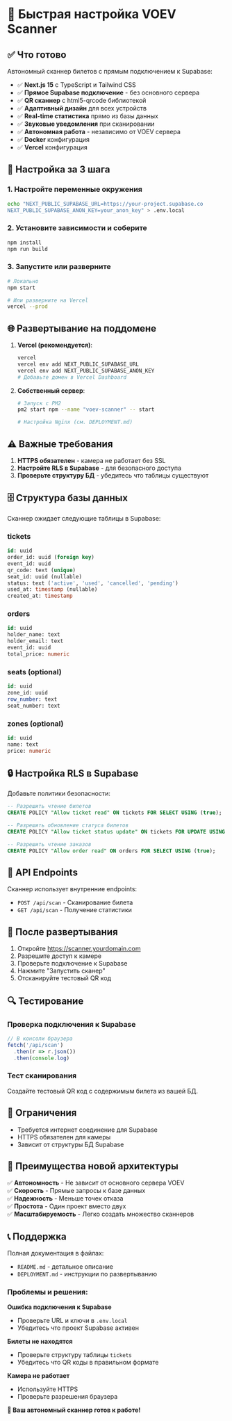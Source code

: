 # 🚀 Быстрая настройка VOEV Scanner

## ✅ Что готово

Автономный сканнер билетов с прямым подключением к Supabase:

- ✅ **Next.js 15** с TypeScript и Tailwind CSS
- ✅ **Прямое Supabase подключение** - без основного сервера
- ✅ **QR сканнер** с html5-qrcode библиотекой  
- ✅ **Адаптивный дизайн** для всех устройств
- ✅ **Real-time статистика** прямо из базы данных
- ✅ **Звуковые уведомления** при сканировании
- ✅ **Автономная работа** - независимо от VOEV сервера
- ✅ **Docker** конфигурация
- ✅ **Vercel** конфигурация

## 🔧 Настройка за 3 шага

### 1. Настройте переменные окружения
```bash
echo "NEXT_PUBLIC_SUPABASE_URL=https://your-project.supabase.co
NEXT_PUBLIC_SUPABASE_ANON_KEY=your_anon_key" > .env.local
```

### 2. Установите зависимости и соберите
```bash
npm install
npm run build
```

### 3. Запустите или разверните
```bash
# Локально
npm start

# Или разверните на Vercel
vercel --prod
```

## 🌐 Развертывание на поддомене

1. **Vercel (рекомендуется)**:
   ```bash
   vercel
   vercel env add NEXT_PUBLIC_SUPABASE_URL
   vercel env add NEXT_PUBLIC_SUPABASE_ANON_KEY
   # Добавьте домен в Vercel Dashboard
   ```

2. **Собственный сервер**:
   ```bash
   # Запуск с PM2
   pm2 start npm --name "voev-scanner" -- start
   
   # Настройка Nginx (см. DEPLOYMENT.md)
   ```

## ⚠️ Важные требования

1. **HTTPS обязателен** - камера не работает без SSL
2. **Настройте RLS в Supabase** - для безопасного доступа
3. **Проверьте структуру БД** - убедитесь что таблицы существуют

## 🗄️ Структура базы данных

Сканнер ожидает следующие таблицы в Supabase:

### tickets
```sql
id: uuid
order_id: uuid (foreign key)
event_id: uuid
qr_code: text (unique)
seat_id: uuid (nullable)
status: text ('active', 'used', 'cancelled', 'pending')
used_at: timestamp (nullable)
created_at: timestamp
```

### orders
```sql
id: uuid
holder_name: text
holder_email: text
event_id: uuid
total_price: numeric
```

### seats (optional)
```sql
id: uuid
zone_id: uuid
row_number: text
seat_number: text
```

### zones (optional)
```sql
id: uuid
name: text
price: numeric
```

## 🔒 Настройка RLS в Supabase

Добавьте политики безопасности:

```sql
-- Разрешить чтение билетов
CREATE POLICY "Allow ticket read" ON tickets FOR SELECT USING (true);

-- Разрешить обновление статуса билетов
CREATE POLICY "Allow ticket status update" ON tickets FOR UPDATE USING (true);

-- Разрешить чтение заказов
CREATE POLICY "Allow order read" ON orders FOR SELECT USING (true);
```

## 📱 API Endpoints

Сканнер использует внутренние endpoints:

- `POST /api/scan` - Сканирование билета
- `GET /api/scan` - Получение статистики

## 🎯 После развертывания

1. Откройте https://scanner.yourdomain.com
2. Разрешите доступ к камере
3. Проверьте подключение к Supabase
4. Нажмите "Запустить сканер"
5. Отсканируйте тестовый QR код

## 🔍 Тестирование

### Проверка подключения к Supabase
```javascript
// В консоли браузера
fetch('/api/scan')
  .then(r => r.json())
  .then(console.log)
```

### Тест сканирования
Создайте тестовый QR код с содержимым билета из вашей БД.

## 🚫 Ограничения

- Требуется интернет соединение для Supabase
- HTTPS обязателен для камеры
- Зависит от структуры БД Supabase

## 🎯 Преимущества новой архитектуры

✅ **Автономность** - Не зависит от основного сервера VOEV  
✅ **Скорость** - Прямые запросы к базе данных  
✅ **Надежность** - Меньше точек отказа  
✅ **Простота** - Один проект вместо двух  
✅ **Масштабируемость** - Легко создать множество сканнеров  

## 📞 Поддержка

Полная документация в файлах:
- `README.md` - детальное описание
- `DEPLOYMENT.md` - инструкции по развертыванию

### Проблемы и решения:

**Ошибка подключения к Supabase**
- Проверьте URL и ключи в `.env.local`
- Убедитесь что проект Supabase активен

**Билеты не находятся**
- Проверьте структуру таблицы `tickets`
- Убедитесь что QR коды в правильном формате

**Камера не работает**
- Используйте HTTPS
- Проверьте разрешения браузера

**🎉 Ваш автономный сканнер готов к работе!** 